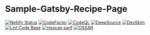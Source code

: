 # Sample-Gatsby-Recipe-Page

[![Netlify Status](https://api.netlify.com/api/v1/badges/1b8c3ee1-6f20-4cd9-a199-2e7fbd02e1a3/deploy-status)](https://app.netlify.com/sites/sample-gatsby-recipe-page/deploys)
[![CodeFactor](https://www.codefactor.io/repository/github/milliorn/sample-gatsby-recipe-page/badge)](https://www.codefactor.io/repository/github/milliorn/sample-gatsby-recipe-page)
[![CodeQL](https://github.com/milliorn/Sample-Gatsby-Recipe-Page/actions/workflows/codeql-analysis.yml/badge.svg)](https://github.com/milliorn/Sample-Gatsby-Recipe-Page/actions/workflows/codeql-analysis.yml)
[![DeepSource](https://deepsource.io/gh/milliorn/Sample-Gatsby-Recipe-Page.svg/?label=active+issues&show_trend=true&token=t33AZyiarRHg1JeA4jLiGRpY)](https://deepsource.io/gh/milliorn/Sample-Gatsby-Recipe-Page/?ref=repository-badge)
[![DevSkim](https://github.com/milliorn/Sample-Gatsby-Recipe-Page/actions/workflows/devskim-analysis.yml/badge.svg)](https://github.com/milliorn/Sample-Gatsby-Recipe-Page/actions/workflows/devskim-analysis.yml)
[![Lint Code Base](https://github.com/milliorn/Sample-Gatsby-Recipe-Page/actions/workflows/super-linter.yml/badge.svg)](https://github.com/milliorn/Sample-Gatsby-Recipe-Page/actions/workflows/super-linter.yml)
[![njsscan sarif](https://github.com/milliorn/Sample-Gatsby-Recipe-Page/actions/workflows/njsscan-analysis.yml/badge.svg)](https://github.com/milliorn/Sample-Gatsby-Recipe-Page/actions/workflows/njsscan-analysis.yml)
[![OSSAR](https://github.com/milliorn/Sample-Gatsby-Recipe-Page/actions/workflows/ossar-analysis.yml/badge.svg)](https://github.com/milliorn/Sample-Gatsby-Recipe-Page/actions/workflows/ossar-analysis.yml)
